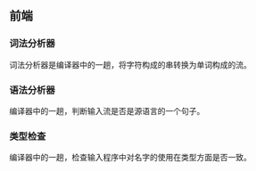 ## 前端

### 词法分析器

词法分析器是编译器中的一趟，将字符构成的串转换为单词构成的流。

### 语法分析器

编译器中的一趟，判断输入流是否是源语言的一个句子。

### 类型检查

编译器中的一趟，检查输入程序中对名字的使用在类型方面是否一致。
